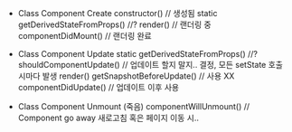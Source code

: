 - Class Component Create
  constructor() // 생성됨
  static getDerivedStateFromProps() //?
  render() // 랜더링 중
  componentDidMount() // 랜더링 완료

- Class Component Update
  static getDerivedStateFromProps() //?
  shouldComponentUpdate() // 업데이트 할지 말지.. 결정, 모든 setState 호출 시마다 발생
  render()
  getSnapshotBeforeUpdate() // 사용 XX
  componentDidUpdate() // 업데이트 이후 사용

- Class Component Unmount (죽음)
  componentWillUnmount() // Component go away 새로고침 혹은 페이지 이동 시..

